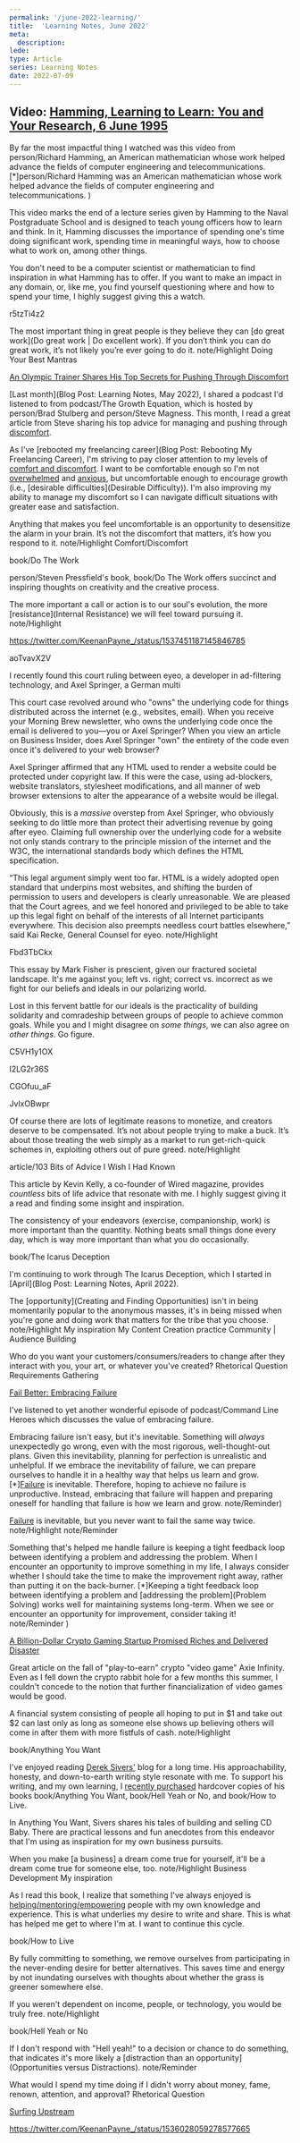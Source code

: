 ```yaml
---
permalink: '/june-2022-learning/'
title:  'Learning Notes, June 2022'
meta: 
  description:
lede:
type: Article
series: Learning Notes
date: 2022-07-09
---
```


## Video: [Hamming, Learning to Learn: You and Your Research, 6 June 1995](https://www.youtube.com/watch?v=e3msMuwqp-o)

By far the most impactful thing I watched was this video from person/Richard Hamming, an American mathematician whose work helped advance the fields of computer engineering and telecommunications. [*]person/Richard Hamming was an American mathematician whose work helped advance the fields of computer engineering and telecommunications. )  

This video marks the end of a lecture series given by Hamming to the Naval Postgraduate School and is designed to teach young officers how to learn and think. In it, Hamming discusses the importance of spending one's time doing significant work, spending time in meaningful ways, how to choose what to work on, among other things.   

You don't need to be a computer scientist or mathematician to find inspiration in what Hamming has to offer. If you want to make an impact in any domain, or, like me, you find yourself questioning where and how to spend your time, I highly suggest giving this a watch.   

r5tzTi4z2  

The most important thing in great people is they believe they can [do great work](Do great work | Do excellent work). If you don’t think you can do great work, it’s not likely you’re ever going to do it. note/Highlight Doing Your Best Mantras  

[An Olympic Trainer Shares His Top Secrets for Pushing Through Discomfort](https://www.menshealth.com/fitness/a40299457/steve-magness-do-hard-things/) 

[Last month](Blog Post: Learning Notes, May 2022), I shared a podcast I'd listened to from podcast/The Growth Equation, which is hosted by person/Brad Stulberg and person/Steve Magness. This month, I read a great article from Steve sharing his top advice for managing and pushing through [discomfort](Comfort/Discomfort).  

As I've [rebooted my freelancing career](Blog Post: Rebooting My Freelancing Career), I'm striving to pay closer attention to my levels of [comfort and discomfort](Comfort/Discomfort). I want to be comfortable enough so I'm not [overwhelmed](Overwhelm) and [anxious](Anxiety), but uncomfortable enough to encourage growth (i.e., [desirable difficulties](Desirable Difficulty)). I'm also improving my ability to manage my discomfort so I can navigate difficult situations with greater ease and satisfaction.   

Anything that makes you feel uncomfortable is an opportunity to desensitize the alarm in your brain. It’s not the discomfort that matters, it’s how you respond to it. note/Highlight Comfort/Discomfort  

book/Do The Work  

person/Steven Pressfield's book, book/Do The Work offers succinct and inspiring thoughts on creativity and the creative process.   

The more important a call or action is to our soul's evolution, the more [resistance](Internal Resistance) we will feel toward pursuing it. note/Highlight   

https://twitter.com/KeenanPayne_/status/1537451187145846785  

aoTvavX2V  

I recently found this court ruling between eyeo, a developer in ad-filtering technology, and Axel Springer, a German multi

This court case revolved around who "owns" the underlying code for things distributed across the internet (e.g., websites, email). When you receive your Morning Brew newsletter, who owns the underlying code once the email is delivered to you—you or Axel Springer? When you view an article on Business Insider, does Axel Springer "own" the entirety of the code even once it's delivered to your web browser?   

Axel Springer affirmed that any HTML used to render a website could be protected under copyright law. If this were the case, using ad-blockers, website translators, stylesheet modifications, and all manner of web browser extensions to alter the appearance of a website would be illegal.  

Obviously, this is a _massive_ overstep from Axel Springer, who obviously seeking to do little more than protect their advertising revenue by going after eyeo. Claiming full ownership over the underlying code for a website not only stands contrary to the principle mission of the internet and the W3C, the international standards body which defines the HTML specification.   

“This legal argument simply went too far. HTML is a widely adopted open standard that underpins most websites, and shifting the burden of permission to users and developers is clearly unreasonable. We are pleased that the Court agrees, and we feel honored and privileged to be able to take up this legal fight on behalf of the interests of all Internet participants everywhere. This decision also preempts needless court battles elsewhere,” said Kai Recke, General Counsel for eyeo. note/Highlight  

Fbd3TbCkx  

This essay by Mark Fisher is prescient, given our fractured societal landscape. It's me against you; left vs. right; correct vs. incorrect as we fight for our beliefs and ideals in our polarizing world.   

Lost in this fervent battle for our ideals is the practicality of building solidarity and comradeship between groups of people to achieve common goals. While you and I might disagree on _some things_, we can also agree on _other things_. Go figure.   

C5VH1y1OX  

I2LG2r36S  

CGOfuu_aF  

JvlxOBwpr  

Of course there are lots of legitimate reasons to monetize, and creators deserve to be compensated. It’s not about people trying to make a buck. It’s about those treating the web simply as a market to run get-rich-quick schemes in, exploiting others out of pure greed. note/Highlight  

article/103 Bits of Advice I Wish I Had Known  

This article by Kevin Kelly, a co-founder of Wired magazine, provides _countless_ bits of life advice that resonate with me. I highly suggest giving it a read and finding some insight and inspiration.   

The consistency of your endeavors (exercise, companionship, work) is more important than the quantity. Nothing beats small things done every day, which is way more important than what you do occasionally.  

book/The Icarus Deception  

I'm continuing to work through The Icarus Deception, which I started in [April](Blog Post: Learning Notes, April 2022).   

The [opportunity](Creating and Finding Opportunities) isn't in being momentarily popular to the anonymous masses, it's in being missed when you're gone and doing work that matters for the tribe that you choose. note/Highlight My inspiration My Content Creation practice Community | Audience Building  

Who do you want your customers/consumers/readers to change after they interact with you, your art, or whatever you've created? Rhetorical Question Requirements Gathering   

[Fail Better: Embracing Failure](https://pca.st/PR77) 

I've listened to yet another wonderful episode of podcast/Command Line Heroes which discusses the value of embracing failure.   

Embracing failure isn't easy, but it's inevitable. Something will _always_ unexpectedly go wrong, even with the most rigorous, well-thought-out plans. Given this inevitability, planning for perfection is unrealistic and unhelpful. If we embrace the inevitability of failure, we can prepare ourselves to handle it in a healthy way that helps us learn and grow. [*][Failure](Success/Failure) is inevitable. Therefore, hoping to achieve no failure is unproductive. Instead, embracing that failure will happen and preparing oneself for handling that failure is how we learn and grow. note/Reminder)  

[Failure](Success/Failure) is inevitable, but you never want to fail the same way twice. note/Highlight note/Reminder  

Something that's helped me handle failure is keeping a tight feedback loop between identifying a problem and addressing the problem. When I encounter an opportunity to improve something in my life, I always consider whether I should take the time to make the improvement right away, rather than putting it on the back-burner. [*]Keeping a tight feedback loop between identifying a problem and [addressing the problem](Problem Solving) works well for maintaining systems long-term. When we see or encounter an opportunity for improvement, consider taking it! note/Reminder )  

[A Billion-Dollar Crypto Gaming Startup Promised Riches and Delivered Disaster](https://www.bloomberg.com/news/features/2022-06-10/axie-infinity-axs-crypto-game-promised-nft-riches-gave-ruin) 

Great article on the fall of "play-to-earn" crypto "video game" Axie Infinity. Even as I fell down the crypto rabbit hole for a few months this summer, I couldn't concede to the notion that further financialization of video games would be good.   

A financial system consisting of people all hoping to put in $1 and take out $2 can last only as long as someone else shows up believing others will come in after them with more fistfuls of cash. note/Highlight   

book/Anything You Want  

I've enjoyed reading [Derek Sivers'](https://sive.rs) blog for a long time. His approachability, honesty, and down-to-earth writing style resonate with me. To support his writing, and my own learning, I [recently purchased](https://twitter.com/KeenanPayne_/status/1530688658851778561) hardcover copies of his books book/Anything You Want, book/Hell Yeah or No, and book/How to Live.   

In Anything You Want, Sivers shares his tales of building and selling CD Baby. There are practical lessons and fun anecdotes from this endeavor that I'm using as inspiration for my own business pursuits.   

When you make [a business] a dream come true for yourself, it'll be a dream come true for someone else, too. note/Highlight Business Development My inspiration  

As I read this book, I realize that something I've always enjoyed is [helping/mentoring/empowering](Mentorship) people with my own knowledge and experience. This is what underlies my desire to write and share. This is what has helped me get to where I'm at. I want to continue this cycle.   

book/How to Live  

By fully committing to something, we remove ourselves from participating in the never-ending desire for better alternatives. This saves time and energy by not inundating ourselves with thoughts about whether the grass is greener somewhere else.   

If you weren't dependent on income, people, or technology, you would be truly free. note/Highlight  

book/Hell Yeah or No  

If I don't respond with "Hell yeah!" to a decision or chance to do something, that indicates it's more likely a [distraction than an opportunity](Opportunities versus Distractions). note/Reminder  

What would I spend my time doing if I didn't worry about money, fame, renown, attention, and approval? Rhetorical Question  

[Surfing Upstream](https://tedium.co/2022/01/19/orion-web-browser-macos-kagi-profile/) 

https://twitter.com/KeenanPayne_/status/1536028059278577665  
